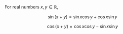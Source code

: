 For real numbers $x, y \in \mathbb{R}$,

$$
\sin(x+y) = \sin x \cos y + \cos x \sin y 
$$

$$
\cos(x+y) = \cos x \cos y - \sin x \sin y 
$$
